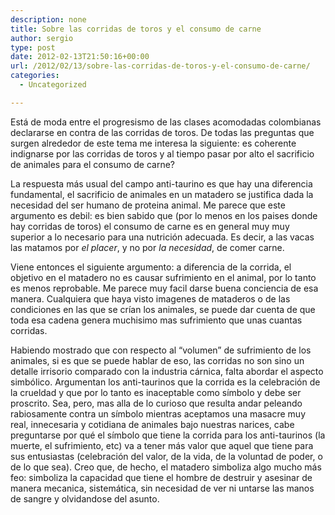 ```yaml
---
description: none
title: Sobre las corridas de toros y el consumo de carne
author: sergio
type: post
date: 2012-02-13T21:50:16+00:00
url: /2012/02/13/sobre-las-corridas-de-toros-y-el-consumo-de-carne/
categories:
  - Uncategorized

---
```

Está de moda entre el progresismo de las clases acomodadas colombianas declararse en contra de las corridas de toros. De todas las preguntas que surgen alrededor de este tema me interesa la siguiente: es coherente indignarse por las corridas de toros y al tiempo pasar por alto el sacrificio de animales para el consumo de carne?

La respuesta más usual del campo anti-taurino es que hay una diferencia fundamental, el sacrificio de animales en un matadero se justifica dada la necesidad del ser humano de proteina animal. Me parece que este argumento es debil: es bien sabido que (por lo menos en los paises donde hay corridas de toros) el consumo de carne es en general muy muy superior a lo necesario para una nutrición adecuada. Es decir, a las vacas las matamos por _el placer_, y no por _la necesidad_, de comer carne.

Viene entonces el siguiente argumento: a diferencia de la corrida, el objetivo en el matadero no es causar sufrimiento en el animal, por lo tanto es menos reprobable. Me parece muy facil darse buena conciencia de esa manera. Cualquiera que haya visto imagenes de mataderos o de las condiciones en las que se crían los animales, se puede dar cuenta de que toda esa cadena genera muchisimo mas sufrimiento que unas cuantas corridas.

Habiendo mostrado que con respecto al &#8220;volumen&#8221; de sufrimiento de los animales, si es que se puede hablar de eso, las corridas no son sino un detalle irrisorio comparado con la industria cárnica, falta abordar el aspecto simbólico. Argumentan los anti-taurinos que la corrida es la celebración de la crueldad y que por lo tanto es inaceptable como símbolo y debe ser proscrito. Sea, pero, mas alla de lo curioso que resulta andar peleando rabiosamente contra un símbolo mientras aceptamos una masacre muy real, innecesaria y cotidiana de animales bajo nuestras narices, cabe preguntarse por qué el símbolo que tiene la corrida para los anti-taurinos (la muerte, el sufrimiento, etc) va a tener más valor que aquel que tiene para sus entusiastas (celebración del valor, de la vida, de la voluntad de poder, o de lo que sea). Creo que, de hecho, el matadero simboliza algo mucho más feo: simboliza la capacidad que tiene el hombre de destruir y asesinar de manera mecanica, sistemática, sin necesidad de ver ni untarse las manos de sangre y olvidandose del asunto.
